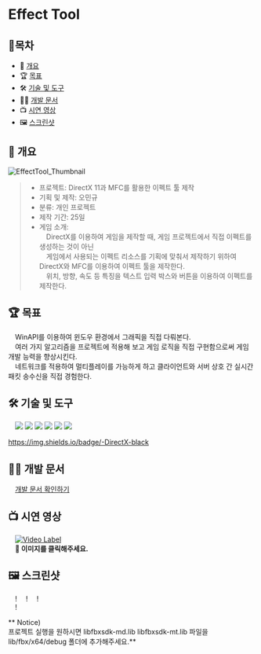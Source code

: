 # Effect Tool
## 📙목차
- 📝 [개요](#-개요)
- 🏆 [목표](#-목표)
- 🛠 [기술 및 도구](#-기술-및-도구)
- 🧑‍💻 [개발 문서](#-개발-문서)
- 📺 [시연 영상](#-시연-영상)
- 🖼️ [스크린샷](#%EF%B8%8F-스크린샷)

## 📝 개요
![EffectTool_Thumbnail](https://user-images.githubusercontent.com/16281218/218702104-19e47381-6c84-476e-9662-d233968656a7.png)    
> - 프로젝트: DirectX 11과 MFC를 활용한 이펙트 툴 제작      
> - 기획 및 제작: 오민규   
> - 분류: 개인 프로젝트   
> - 제작 기간: 25일    
> - 게임 소개:   
> &emsp;DirectX를 이용하여 게임을 제작할 때, 게임 프로젝트에서 직접 이펙트를 생성하는 것이 아닌    
> &emsp;게임에서 사용되는 이펙트 리소스를 기획에 맞춰서 제작하기 위하여 DirectX와 MFC를 이용하여 이펙트 툴을 제작한다.    
> &emsp;위치, 방향, 속도 등 특징을 텍스트 입력 박스와 버튼을 이용하여 이펙트를 제작한다.  


## 🏆 목표      
&emsp;WinAPI를 이용하여 윈도우 환경에서 그래픽을 직접 다뤄본다.    
&emsp;여러 가지 알고리즘을 프로젝트에 적용해 보고 게임 로직을 직접 구현함으로써 게임 개발 능력을 향상시킨다.    
&emsp;네트워크를 적용하여 멀티플레이를 가능하게 하고 클라이언트와 서버 상호 간 실시간 패킷 송수신을 직접 경험한다.    


## 🛠 기술 및 도구   
&emsp;<img src="https://img.shields.io/badge/C-A8B9CC?style=flat-square&&logo=c&logoColor=white"/> 
<img src="https://img.shields.io/badge/C++-00599C?style=flat-square&&logo=cplusplus&logoColor=white"/> 
<img src="https://img.shields.io/badge/Window API-0078D6?style=flat-square&&logo=Windows&logoColor=white"/> 
<img src="https://img.shields.io/badge/-MFC-red?style=flat-square&&logo=Microsoft&logoColor=white"/> 
<img src="https://img.shields.io/badge/-DirectX-black?style=flat-square&&logo=Microsoft&logoColor=white"/> 
<img src="https://img.shields.io/badge/Visual Studio-5C2D91?style=flat-square&&logo=Visual Studio&logoColor=white"/>

https://img.shields.io/badge/-DirectX-black
## 🧑‍💻 개발 문서
&emsp;[개발 문서 확인하기](https://github.com/MingyuOh/EffectTool/tree/main/Document)
 
 
## 📺 시연 영상
&emsp;[![Video Label](https://user-images.githubusercontent.com/16281218/218701661-20602342-d82e-4e7d-b7f8-a64dbdc82337.png)](https://youtu.be/bRAsXYLIUUs)        
&emsp;**🔼 이미지를 클릭해주세요.**    

## 🖼️ 스크린샷
&emsp;!
&emsp;!
&emsp;!    
&emsp;!


** Notice)    
프로젝트 실행을 원하시면 
libfbxsdk-md.lib libfbxsdk-mt.lib 파일을 
lib/fbx/x64/debug 폴더에 추가해주세요.**
